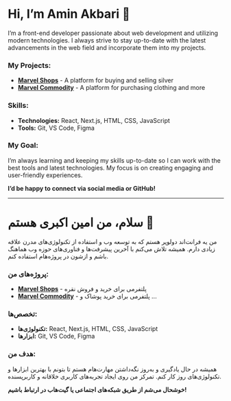 # Hi, I’m Amin Akbari 👋

I’m a front-end developer passionate about web development and utilizing modern technologies. I always strive to stay up-to-date with the latest advancements in the web field and incorporate them into my projects.

### My Projects:

- [**Marvel Shops**](https://marvelshops.com/) - A platform for buying and selling silver  
- [**Marvel Commodity**](https://marvelcommodity.com/) - A platform for purchasing clothing and more

### Skills:

- **Technologies:** React, Next.js, HTML, CSS, JavaScript
- **Tools:** Git, VS Code, Figma

### My Goal:
I’m always learning and keeping my skills up-to-date so I can work with the best tools and latest technologies. My focus is on creating engaging and user-friendly experiences.

**I’d be happy to connect via social media or GitHub!**

---

# سلام، من امین اکبری هستم 👋

من یه فرانت‌اند دولوپر هستم که به توسعه وب و استفاده از تکنولوژی‌های مدرن علاقه زیادی دارم. همیشه تلاش می‌کنم با آخرین پیشرفت‌ها و فناوری‌های حوزه وب هماهنگ باشم و ازشون در پروژه‌هام استفاده کنم.

### پروژه‌های من:

- [**Marvel Shops**](https://marvelshops.com/) - پلتفرمی برای خرید و فروش نقره  
- [**Marvel Commodity**](https://marvelcommodity.com/) - پلتفرمی برای خرید پوشاک و ...

### تخصص‌ها:

- **تکنولوژی‌ها:** React, Next.js, HTML, CSS, JavaScript
- **ابزارها:** Git, VS Code, Figma

### هدف من:
همیشه در حال یادگیری و به‌روز نگه‌داشتن مهارت‌هام هستم تا بتونم با بهترین ابزارها و تکنولوژی‌های روز کار کنم. تمرکز من روی ایجاد تجربه‌های کاربری خلاقانه و کاربرپسنده.

**خوشحال می‌شم از طریق شبکه‌های اجتماعی یا گیت‌هاب در ارتباط باشیم!**
